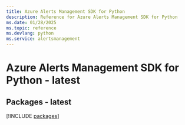 ```yaml
---
title: Azure Alerts Management SDK for Python
description: Reference for Azure Alerts Management SDK for Python
ms.date: 01/28/2025
ms.topic: reference
ms.devlang: python
ms.service: alertsmanagement
---
```

# Azure Alerts Management SDK for Python - latest
## Packages - latest
[!INCLUDE [packages](alerts-management-index.md)]